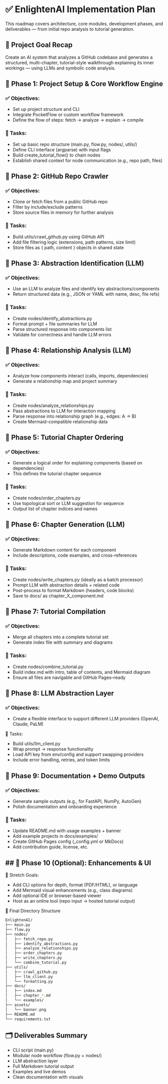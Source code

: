 # ✅ EnlightenAI Implementation Plan

This roadmap covers architecture, core modules, development phases, and deliverables — from initial repo analysis to tutorial generation.

## 🧠 Project Goal Recap

Create an AI system that analyzes a GitHub codebase and generates a structured, multi-chapter, tutorial-style walkthrough explaining its inner workings — using LLMs and symbolic code analysis.

## 📌 Phase 1: Project Setup & Core Workflow Engine

### ✅ Objectives:

- Set up project structure and CLI
- Integrate PocketFlow or custom workflow framework
- Define the flow of steps: fetch → analyze → explain → compile

### 📂 Tasks:

- Set up basic repo structure (main.py, flow.py, nodes/, utils/)
- Define CLI interface (argparse) with input flags
- Build create_tutorial_flow() to chain nodes
- Establish shared context for node communication (e.g., repo path, files)

## 📌 Phase 2: GitHub Repo Crawler

### ✅ Objectives:

- Clone or fetch files from a public GitHub repo
- Filter by include/exclude patterns
- Store source files in memory for further analysis

### 📂 Tasks:

- Build utils/crawl_github.py using GitHub API
- Add file filtering logic (extensions, path patterns, size limit)
- Store files as { path, content } objects in shared state

## 📌 Phase 3: Abstraction Identification (LLM)

### ✅ Objectives:

- Use an LLM to analyze files and identify key abstractions/components
- Return structured data (e.g., JSON or YAML with name, desc, file refs)

### 📂 Tasks:

- Create nodes/identify_abstractions.py
- Format prompt + file summaries for LLM
- Parse structured response into components list
- Validate for correctness and handle LLM errors

## 📌 Phase 4: Relationship Analysis (LLM)

### ✅ Objectives:

- Analyze how components interact (calls, imports, dependencies)
- Generate a relationship map and project summary

### 📂 Tasks:

- Create nodes/analyze_relationships.py
- Pass abstractions to LLM for interaction mapping
- Parse response into relationship graph (e.g., edges: A -> B)
- Create Mermaid-compatible relationship data

## 📌 Phase 5: Tutorial Chapter Ordering

### ✅ Objectives:

- Generate a logical order for explaining components (based on dependencies)
- This defines the tutorial chapter sequence

### 📂 Tasks:

- Create nodes/order_chapters.py
- Use topological sort or LLM suggestion for sequence
- Output list of chapter indices and names

## 📌 Phase 6: Chapter Generation (LLM)

### ✅ Objectives:

- Generate Markdown content for each component
- Include descriptions, code examples, and cross-references

### 📂 Tasks:

- Create nodes/write_chapters.py (ideally as a batch processor)
- Prompt LLM with abstraction details + related code
- Post-process to format Markdown (headers, code blocks)
- Save to docs/ as chapter_X_component.md

## 📌 Phase 7: Tutorial Compilation

### ✅ Objectives:

- Merge all chapters into a complete tutorial set
- Generate index file with summary and diagrams

### 📂 Tasks:

- Create nodes/combine_tutorial.py
- Build index.md with intro, table of contents, and Mermaid diagram
- Ensure all files are navigable and GitHub Pages–ready

## 📌 Phase 8: LLM Abstraction Layer

### ✅ Objectives:

- Create a flexible interface to support different LLM providers (OpenAI, Claude, PaLM)

📂 Tasks:

- Build utils/llm_client.py
- Wrap prompt → response functionality
- Load API key from env/config and support swapping providers
- Include error handling, retries, and token limits

## 📌 Phase 9: Documentation + Demo Outputs

### ✅ Objectives:

- Generate sample outputs (e.g., for FastAPI, NumPy, AutoGen)
- Polish documentation and onboarding experience

### 📂 Tasks:

- Update README.md with usage examples + banner
- Add example projects in docs/examples/
- Create GitHub Pages config (_config.yml or MkDocs)
- Add contribution guide, license, etc.

## ## 📌 Phase 10 (Optional): Enhancements & UI

🔮 Stretch Goals:

- Add CLI options for depth, format (PDF/HTML), or language
- Add Mermaid visual enhancements (e.g., class diagrams)
- Add optional IDE or browser-based viewer
- Host as an online tool (repo input → hosted tutorial output)

📁 Final Directory Structure

```bash
EnlightenAI/
├── main.py
├── flow.py
├── nodes/
│   ├── fetch_repo.py
│   ├── identify_abstractions.py
│   ├── analyze_relationships.py
│   ├── order_chapters.py
│   ├── write_chapters.py
│   └── combine_tutorial.py
├── utils/
│   ├── crawl_github.py
│   ├── llm_client.py
│   └── formatting.py
├── docs/
│   ├── index.md
│   ├── chapter_*.md
│   └── examples/
├── assets/
│   └── banner.png
├── README.md
└── requirements.txt
```

## 🗂️ Deliverables Summary

- CLI script (main.py)
- Modular node workflow (flow.py + nodes/)
- LLM abstraction layer
- Full Markdown tutorial output
- Examples and live demos
- Clean documentation with visuals
